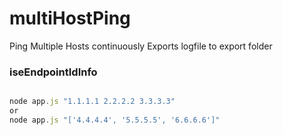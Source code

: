 # multiHostPing
Ping Multiple Hosts continuously
Exports logfile to export folder


### iseEndpointIdInfo
```js

node app.js "1.1.1.1 2.2.2.2 3.3.3.3"
or
node app.js "['4.4.4.4', '5.5.5.5', '6.6.6.6']"
```

